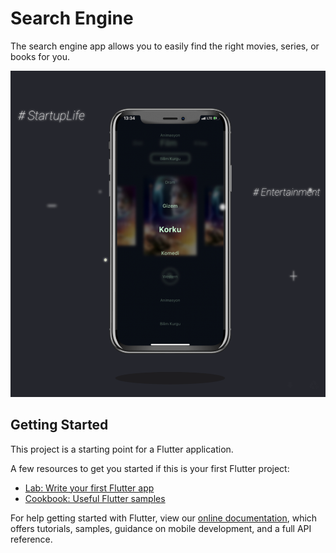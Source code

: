# Search Engine

The search engine app allows you to easily find the right movies, series, or books for you.

<img src="https://github.com/cagriaydin/search_engine/raw/master/screenshot.png" width="750">

## Getting Started

This project is a starting point for a Flutter application.

A few resources to get you started if this is your first Flutter project:

- [Lab: Write your first Flutter app](https://flutter.dev/docs/get-started/codelab)
- [Cookbook: Useful Flutter samples](https://flutter.dev/docs/cookbook)

For help getting started with Flutter, view our
[online documentation](https://flutter.dev/docs), which offers tutorials,
samples, guidance on mobile development, and a full API reference.
